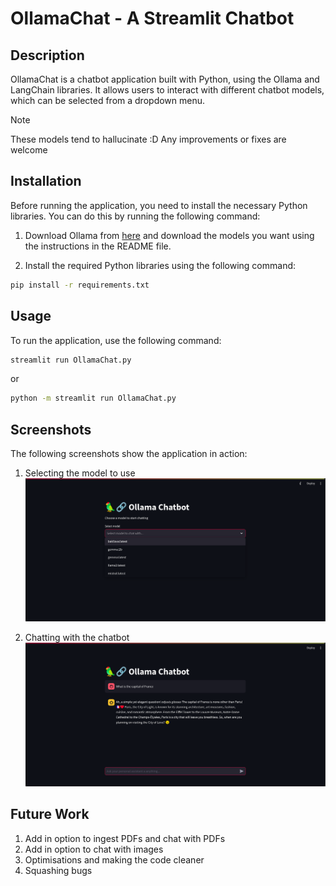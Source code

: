 # OllamaChat - A Streamlit Chatbot

## Description

OllamaChat is a chatbot application built with Python, using the Ollama and LangChain libraries. It allows users to interact with different chatbot models, which can be selected from a dropdown menu.

> [!NOTE]
> These models tend to hallucinate :D
> Any improvements or fixes are welcome

## Installation

Before running the application, you need to install the necessary Python libraries. You can do this by running the following command:

1. Download Ollama from [here](https://github.com/ollama/ollama) and download the models you want using the instructions in the README file.

2. Install the required Python libraries using the following command:

```bash
pip install -r requirements.txt
```

## Usage

To run the application, use the following command:

```bash
streamlit run OllamaChat.py
```

or

```bash
python -m streamlit run OllamaChat.py
```

## Screenshots

The following screenshots show the application in action:

1. Selecting the model to use
   ![Selecting Model](images/image.png)

2. Chatting with the chatbot
   ![Demo Usage](images/image-1.png)

## Future Work

1. Add in option to ingest PDFs and chat with PDFs
2. Add in option to chat with images
3. Optimisations and making the code cleaner
4. Squashing bugs
